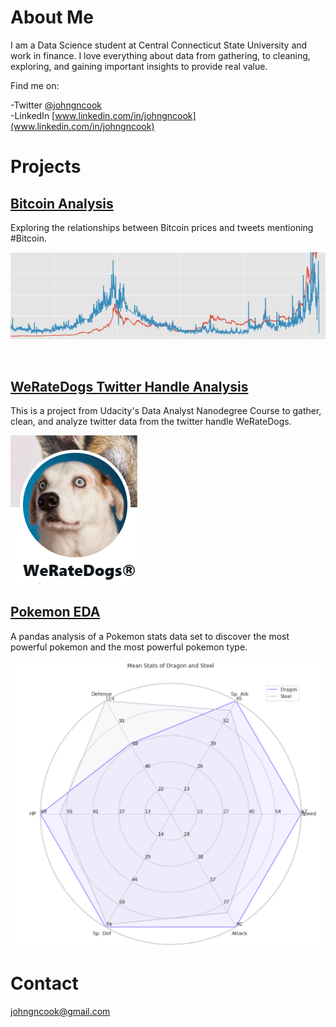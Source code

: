 # **About Me**
I am a Data Science student at Central Connecticut State University and work in finance. I love everything about data from gathering, to cleaning, exploring, and gaining important insights to provide real value.

Find me on:

-Twitter [@johngncook](https://twitter.com/johngncook)\
-LinkedIn [www.linkedin.com/in/johngncook](www.linkedin.com/in/johngncook)


# **Projects**

## [Bitcoin Analysis](https://github.com/johngncook/Bitcoin-Analysis)

Exploring the relationships between Bitcoin prices and tweets mentioning #Bitcoin.

![](/Images/bitcoin_analysis_image_1.JPG)  

![]()
## [WeRateDogs Twitter Handle Analysis](https://github.com/johngncook/WeRateDogs-Analysis)

This is a project from Udacity's Data Analyst Nanodegree Course to gather, clean, and analyze twitter data from the twitter handle WeRateDogs.

![](/Images/WeRateDogs.PNG)

## [Pokemon EDA](https://github.com/johngncook/pokemon-analysis)

A pandas analysis of a Pokemon stats data set to discover the most powerful pokemon and the most powerful pokemon type.

![](/Images/pokemon_image.PNG)

# **Contact**
johngncook@gmail.com
